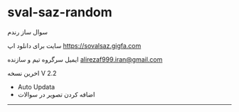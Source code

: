 # sval-saz-random
سوال ساز رندم 

سایت برای دانلود اپ
https://sovalsaz.gigfa.com

ایمیل سرگروه تیم و سازنده
alirezaf999.iran@gmail.com

اخرین نسخه 
V 2.2
- Auto Updata
- اضافه کردن تصویر در سوالات
------------------------------
